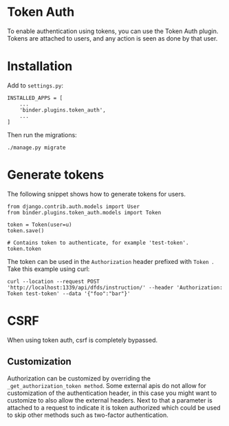 # Token Auth

To enable authentication using tokens, you can use the Token Auth plugin. Tokens are attached to users, and any action is seen as done by that user.

# Installation

Add to `settings.py`:

```
INSTALLED_APPS = [
	...
	'binder.plugins.token_auth',
	...
]
```

Then run the migrations:

```
./manage.py migrate
```

# Generate tokens


The following snippet shows how to generate tokens for users.

```
from django.contrib.auth.models import User
from binder.plugins.token_auth.models import Token

token = Token(user=u)
token.save()

# Contains token to authenticate, for example 'test-token'.
token.token
```

The token can be used in the `Authorization` header prefixed with `Token `. Take this example using curl:

```
curl --location --request POST 'http://localhost:1339/api/dfds/instruction/' --header 'Authorization: Token test-token' --data '{"foo":"bar"}'
```

# CSRF

When using token auth, csrf is completely bypassed.

## Customization
Authorization can be customized by overriding the `_get_authorization_token method`. Some external apis do not allow for customization of the authentication header, in this case you might want to customize to also allow the external headers. Next to that a parameter is attached to a request to indicate it is token authorized which could be used to skip other methods such as two-factor authentication.
